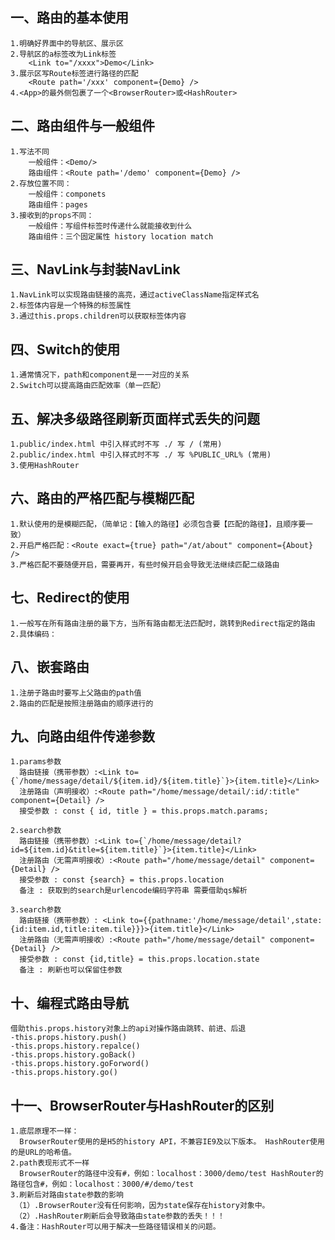 ## 一、路由的基本使用
    1.明确好界面中的导航区、展示区
    2.导航区的a标签改为Link标签
        <Link to="/xxxx">Demo</Link>
    3.展示区写Route标签进行路径的匹配
        <Route path='/xxx' component={Demo} />
    4.<App>的最外侧包裹了一个<BrowserRouter>或<HashRouter>

## 二、路由组件与一般组件
    1.写法不同
        一般组件：<Demo/>
        路由组件：<Route path='/demo' component={Demo} />
    2.存放位置不同：
        一般组件：componets
        路由组件：pages
    3.接收到的props不同：
        一般组件：写组件标签时传递什么就能接收到什么
        路由组件：三个固定属性 history location match

## 三、NavLink与封装NavLink
    1.NavLink可以实现路由链接的高亮，通过activeClassName指定样式名
    2.标签体内容是一个特殊的标签属性
    3.通过this.props.children可以获取标签体内容

## 四、Switch的使用
    1.通常情况下，path和component是一一对应的关系
    2.Switch可以提高路由匹配效率（单一匹配）

## 五、解决多级路径刷新页面样式丢失的问题
    1.public/index.html 中引入样式时不写 ./ 写 / (常用)
    2.public/index.html 中引入样式时不写 ./ 写 %PUBLIC_URL% (常用)
    3.使用HashRouter

## 六、路由的严格匹配与模糊匹配
    1.默认使用的是模糊匹配，（简单记：【输入的路径】必须包含要【匹配的路径】，且顺序要一致）
    2.开启严格匹配：<Route exact={true} path="/at/about" component={About} />
    3.严格匹配不要随便开启，需要再开，有些时候开启会导致无法继续匹配二级路由

## 七、Redirect的使用
    1.一般写在所有路由注册的最下方，当所有路由都无法匹配时，跳转到Redirect指定的路由
    2.具体编码： 

## 八、嵌套路由
    1.注册子路由时要写上父路由的path值
    2.路由的匹配是按照注册路由的顺序进行的

## 九、向路由组件传递参数
    1.params参数
      路由链接（携带参数）:<Link to={`/home/message/detail/${item.id}/${item.title}`}>{item.title}</Link>
      注册路由（声明接收）:<Route path="/home/message/detail/:id/:title" component={Detail} />
      接受参数 : const { id, title } = this.props.match.params;
    
    2.search参数
      路由链接（携带参数）:<Link to={`/home/message/detail?id=${item.id}&title=${item.title}`}>{item.title}</Link>
      注册路由（无需声明接收）:<Route path="/home/message/detail" component={Detail} />
      接受参数 : const {search} = this.props.location
      备注 : 获取到的search是urlencode编码字符串 需要借助qs解析

    3.search参数
      路由链接（携带参数）: <Link to={{pathname:'/home/message/detail',state:{id:item.id,title:item.tile}}}>{item.title}</Link>
      注册路由（无需声明接收）:<Route path="/home/message/detail" component={Detail} />
      接受参数 : const {id,title} = this.props.location.state
      备注 : 刷新也可以保留住参数

## 十、编程式路由导航
    借助this.props.history对象上的api对操作路由跳转、前进、后退
    -this.props.history.push()
    -this.props.history.repalce()
    -this.props.history.goBack()
    -this.props.history.goForword()
    -this.props.history.go()
## 十一、BrowserRouter与HashRouter的区别
    1.底层原理不一样：
      BrowserRouter使用的是H5的history API，不兼容IE9及以下版本。 HashRouter使用的是URL的哈希值。
    2.path表现形式不一样
      BrowserRouter的路径中没有#，例如：localhost：3000/demo/test HashRouter的路径包含#，例如：localhost：3000/#/demo/test
    3.刷新后对路由state参数的影响
     （1）.BrowserRouter没有任何影响，因为state保存在history对象中。 
     （2）.HashRouter刷新后会导致路由state参数的丢失！！！
    4.备注：HashRouter可以用于解决一些路径错误相关的问题。